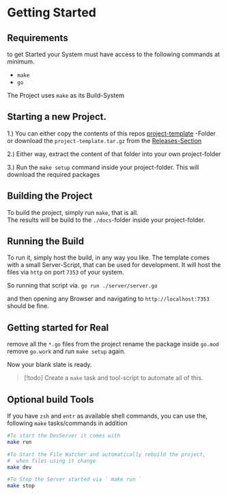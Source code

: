 # Getting Started

## Requirements

to get Started your System must have access to the following commands at minimum.
- `make`
- `go`

The Project uses `make` as its Build-System


## Starting a new Project.

1.) You can either copy the contents of this repos [project-template](../project-template/) -Folder
or download the `project-template.tar.gz` from the [Releases-Section](https://github.com/Rocco-Gossmann/GoWas/releases)

2.) Either way, extract the content of that folder into your own project-folder

3.) Run the `make setup` command inside your project-folder. 
This will download the required packages


## Building the Project

To build the project, simply run `make`, that is all.  
The results will be build to the `./docs`-folder inside your project-folder.


## Running the Build

To run it, simply host the build, in any way you like. 
The template comes with a small Server-Script, that can be used for development.
It will host the files via `http` on port `7353` of your system.

So running that script via.
`go run ./server/server.go`

and then opening any Browser and navigating to `http://localhost:7353` should be fine.


## Getting started for Real
remove all the `*.go` files from the project rename the package inside `go.mod`
remove `go.work` and run `make setup` again.

Now your blank slate is ready.

> [!todo] 
> Create a `make` task and tool-script to automate all of this. 


## Optional build Tools

If you have `zsh` and `entr` as available shell commands, you can use the,
following `make` tasks/commands in addition 

```bash
#To start the DevServer it comes with
make run

#To Start the File Watcher and automatically rebuild the project,
#  when files using it change 
make dev

#To Stop the Server started via ` make run `
make stop
```


